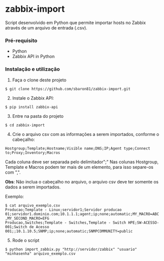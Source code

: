 zabbix-import
=============

Script desenvolvido em Python que permite importar hosts no Zabbix através de um arquivo de entrada (.csv).

### Pré-requisito

- Python  
- Zabbix API in Python


### Instalação e utilização

1. Faça o clone deste projeto 

`$ git clone https://github.com/sbaron81/zabbix-import.git`

2. Instale o Zabbix API: 

`$ pip install zabbix-api`

3. Entre na pasta do projeto

`$ cd zabbix-import`

4. Crie o arquivo csv com as informações a serem importados, conforme o cabeçalho:

`Hostgroup;Template;Hostname;Visible name;DNS;IP;Agent type;Connect to;Proxy;Inventory;Macros`

Cada coluna deve ser separada pelo delimitador";"
Nas colunas Hostgroup, Template e Macros podem ter mais de um elemento, para isso separe-os com ",".

**Obs**: Não inclua o cabeçalho no arquivo, o arquivo csv deve ter somente os dados a serem importados.

Exemplo:

`$ cat arquivo_exemplo.csv`  
`Producao;Template - Linux;servidor1;Servidor producao 01;servidor1.dominio.com;10.1.1.1;agent;ip;none;automatic;MY_MACRO=ABC,MY_SECOND_MACRO=EFG`  
`Producao,Switches;Template - Switches,Template - Switch HPE;SW-ACESSO-001;Switch de Acesso 001;;10.1.10.5;SNMP;ip;none;automatic;SNMPCOMMUNITY=public`

5. Rode o script 

`$ python import_zabbix.py "http://servidor/zabbix" "usuario" "minhasenha" arquivo_exemplo.csv`

